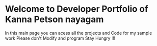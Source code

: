 # Welcome to Developer Portfolio of Kanna Petson nayagam
In this main page you can acess all the projects and Code for my sample work 
Please don't Modify and program 
Stay Hungry !!! 


